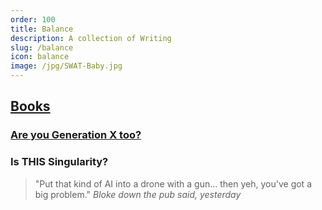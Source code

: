 ```yaml
---
order: 100
title: Balance
description: A collection of Writing
slug: /balance
icon: balance
image: /jpg/SWAT-Baby.jpg
---
```

## [Books](/balance/books)

### [Are you Generation X too?](/balance/gen-x)

### Is THIS Singularity?

> "Put that kind of AI into a drone with a gun... then yeh, you've got a big problem." _Bloke down the pub said, yesterday_